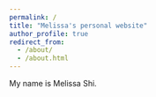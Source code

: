 ```yaml
---
permalink: /
title: "Melissa's personal website"
author_profile: true
redirect_from: 
  - /about/
  - /about.html
---
```


My name is Melissa Shi. 